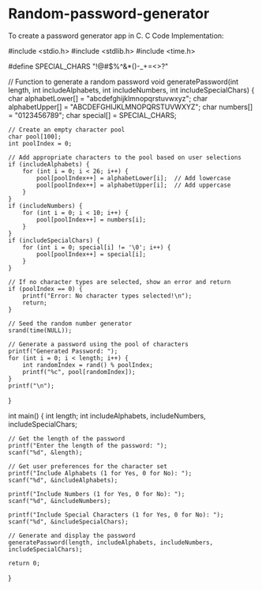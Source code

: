 # Random-password-generator
To create a password generator app in C.
C Code Implementation:









#include <stdio.h>
#include <stdlib.h>
#include <time.h>

#define SPECIAL_CHARS "!@#$%^&*()-_+=<>?"

// Function to generate a random password
void generatePassword(int length, int includeAlphabets, int includeNumbers, int includeSpecialChars) {
    char alphabetLower[] = "abcdefghijklmnopqrstuvwxyz";
    char alphabetUpper[] = "ABCDEFGHIJKLMNOPQRSTUVWXYZ";
    char numbers[] = "0123456789";
    char special[] = SPECIAL_CHARS;

    // Create an empty character pool
    char pool[100];
    int poolIndex = 0;

    // Add appropriate characters to the pool based on user selections
    if (includeAlphabets) {
        for (int i = 0; i < 26; i++) {
            pool[poolIndex++] = alphabetLower[i];  // Add lowercase
            pool[poolIndex++] = alphabetUpper[i];  // Add uppercase
        }
    }
    if (includeNumbers) {
        for (int i = 0; i < 10; i++) {
            pool[poolIndex++] = numbers[i];
        }
    }
    if (includeSpecialChars) {
        for (int i = 0; special[i] != '\0'; i++) {
            pool[poolIndex++] = special[i];
        }
    }

    // If no character types are selected, show an error and return
    if (poolIndex == 0) {
        printf("Error: No character types selected!\n");
        return;
    }

    // Seed the random number generator
    srand(time(NULL));

    // Generate a password using the pool of characters
    printf("Generated Password: ");
    for (int i = 0; i < length; i++) {
        int randomIndex = rand() % poolIndex;
        printf("%c", pool[randomIndex]);
    }
    printf("\n");
}

int main() {
    int length;
    int includeAlphabets, includeNumbers, includeSpecialChars;

    // Get the length of the password
    printf("Enter the length of the password: ");
    scanf("%d", &length);

    // Get user preferences for the character set
    printf("Include Alphabets (1 for Yes, 0 for No): ");
    scanf("%d", &includeAlphabets);

    printf("Include Numbers (1 for Yes, 0 for No): ");
    scanf("%d", &includeNumbers);

    printf("Include Special Characters (1 for Yes, 0 for No): ");
    scanf("%d", &includeSpecialChars);

    // Generate and display the password
    generatePassword(length, includeAlphabets, includeNumbers, includeSpecialChars);

    return 0;
}
